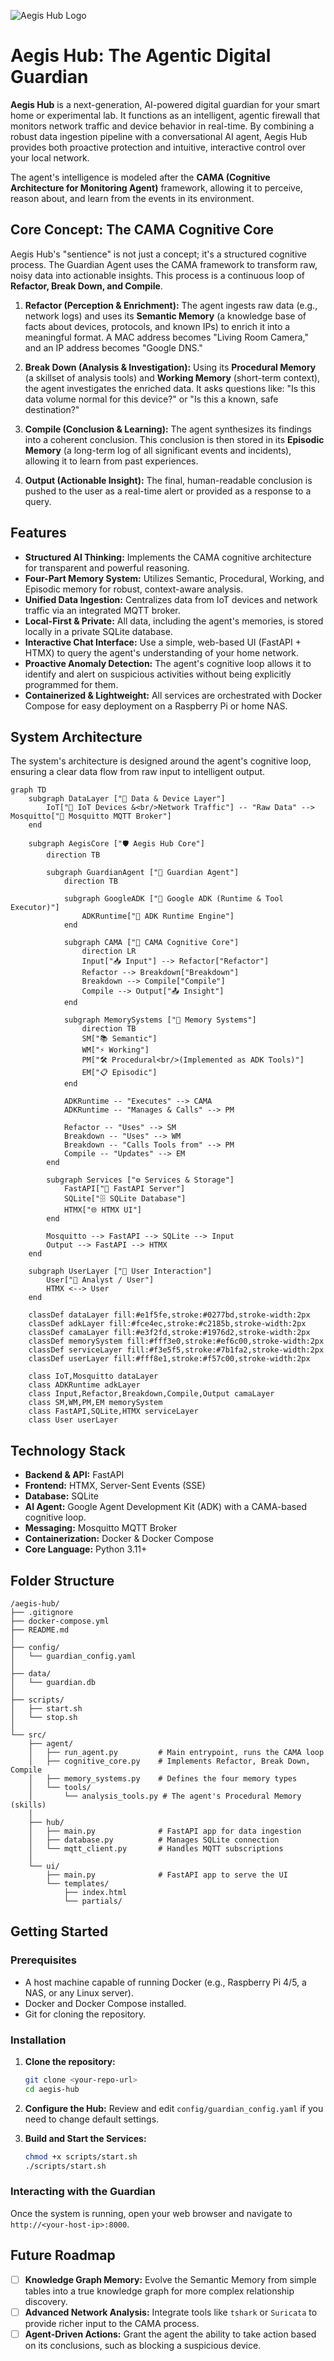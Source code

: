 
![Aegis Hub Logo](logo.png)

# Aegis Hub: The Agentic Digital Guardian

**Aegis Hub** is a next-generation, AI-powered digital guardian for your smart home or experimental lab. It functions as an intelligent, agentic firewall that monitors network traffic and device behavior in real-time. By combining a robust data ingestion pipeline with a conversational AI agent, Aegis Hub provides both proactive protection and intuitive, interactive control over your local network.

The agent's intelligence is modeled after the **CAMA (Cognitive Architecture for Monitoring Agent)** framework, allowing it to perceive, reason about, and learn from the events in its environment.

## Core Concept: The CAMA Cognitive Core

Aegis Hub's "sentience" is not just a concept; it's a structured cognitive process. The Guardian Agent uses the CAMA framework to transform raw, noisy data into actionable insights. This process is a continuous loop of **Refactor, Break Down, and Compile**.

1.  **Refactor (Perception & Enrichment):** The agent ingests raw data (e.g., network logs) and uses its **Semantic Memory** (a knowledge base of facts about devices, protocols, and known IPs) to enrich it into a meaningful format. A MAC address becomes "Living Room Camera," and an IP address becomes "Google DNS."

2.  **Break Down (Analysis & Investigation):** Using its **Procedural Memory** (a skillset of analysis tools) and **Working Memory** (short-term context), the agent investigates the enriched data. It asks questions like: "Is this data volume normal for this device?" or "Is this a known, safe destination?"

3.  **Compile (Conclusion & Learning):** The agent synthesizes its findings into a coherent conclusion. This conclusion is then stored in its **Episodic Memory** (a long-term log of all significant events and incidents), allowing it to learn from past experiences.

4.  **Output (Actionable Insight):** The final, human-readable conclusion is pushed to the user as a real-time alert or provided as a response to a query.

## Features

-   **Structured AI Thinking:** Implements the CAMA cognitive architecture for transparent and powerful reasoning.
-   **Four-Part Memory System:** Utilizes Semantic, Procedural, Working, and Episodic memory for robust, context-aware analysis.
-   **Unified Data Ingestion:** Centralizes data from IoT devices and network traffic via an integrated MQTT broker.
-   **Local-First & Private:** All data, including the agent's memories, is stored locally in a private SQLite database.
-   **Interactive Chat Interface:** Use a simple, web-based UI (FastAPI + HTMX) to query the agent's understanding of your home network.
-   **Proactive Anomaly Detection:** The agent's cognitive loop allows it to identify and alert on suspicious activities without being explicitly programmed for them.
-   **Containerized & Lightweight:** All services are orchestrated with Docker Compose for easy deployment on a Raspberry Pi or home NAS.

## System Architecture

The system's architecture is designed around the agent's cognitive loop, ensuring a clear data flow from raw input to intelligent output.


```mermaid
graph TD
    subgraph DataLayer ["🔌 Data & Device Layer"]
        IoT["📡 IoT Devices &<br/>Network Traffic"] -- "Raw Data" --> Mosquitto["📨 Mosquitto MQTT Broker"]
    end
    
    subgraph AegisCore ["🛡️ Aegis Hub Core"]
        direction TB
        
        subgraph GuardianAgent ["🤖 Guardian Agent"]
            direction TB

            subgraph GoogleADK ["🧠 Google ADK (Runtime & Tool Executor)"]
                ADKRuntime["🔧 ADK Runtime Engine"]
            end

            subgraph CAMA ["🔄 CAMA Cognitive Core"]
                direction LR
                Input["📥 Input"] --> Refactor["Refactor"]
                Refactor --> Breakdown["Breakdown"]
                Breakdown --> Compile["Compile"]
                Compile --> Output["📤 Insight"]
            end
            
            subgraph MemorySystems ["🧠 Memory Systems"]
                direction TB
                SM["📚 Semantic"]
                WM["⚡ Working"]
                PM["🛠️ Procedural<br/>(Implemented as ADK Tools)"]
                EM["📋 Episodic"]
            end

            ADKRuntime -- "Executes" --> CAMA
            ADKRuntime -- "Manages & Calls" --> PM
            
            Refactor -- "Uses" --> SM
            Breakdown -- "Uses" --> WM
            Breakdown -- "Calls Tools from" --> PM
            Compile -- "Updates" --> EM
        end

        subgraph Services ["⚙️ Services & Storage"]
            FastAPI["🚀 FastAPI Server"]
            SQLite["🗄️ SQLite Database"]
            HTMX["🌐 HTMX UI"]
        end

        Mosquitto --> FastAPI --> SQLite --> Input
        Output --> FastAPI --> HTMX
    end
    
    subgraph UserLayer ["👥 User Interaction"]
        User["👤 Analyst / User"]
        HTMX <--> User
    end

    classDef dataLayer fill:#e1f5fe,stroke:#0277bd,stroke-width:2px
    classDef adkLayer fill:#fce4ec,stroke:#c2185b,stroke-width:2px
    classDef camaLayer fill:#e3f2fd,stroke:#1976d2,stroke-width:2px
    classDef memorySystem fill:#fff3e0,stroke:#ef6c00,stroke-width:2px
    classDef serviceLayer fill:#f3e5f5,stroke:#7b1fa2,stroke-width:2px
    classDef userLayer fill:#fff8e1,stroke:#f57c00,stroke-width:2px

    class IoT,Mosquitto dataLayer
    class ADKRuntime adkLayer
    class Input,Refactor,Breakdown,Compile,Output camaLayer
    class SM,WM,PM,EM memorySystem
    class FastAPI,SQLite,HTMX serviceLayer
    class User userLayer
```

## Technology Stack

-   **Backend & API:** FastAPI
-   **Frontend:** HTMX, Server-Sent Events (SSE)
-   **Database:** SQLite
-   **AI Agent:** Google Agent Development Kit (ADK) with a CAMA-based cognitive loop.
-   **Messaging:** Mosquitto MQTT Broker
-   **Containerization:** Docker & Docker Compose
-   **Core Language:** Python 3.11+

## Folder Structure

```
/aegis-hub/
├── .gitignore
├── docker-compose.yml
├── README.md
│
├── config/
│   └── guardian_config.yaml
│
├── data/
│   └── guardian.db
│
├── scripts/
│   ├── start.sh
│   └── stop.sh
│
└── src/
    ├── agent/
    │   ├── run_agent.py         # Main entrypoint, runs the CAMA loop
    │   ├── cognitive_core.py    # Implements Refactor, Break Down, Compile
    │   ├── memory_systems.py    # Defines the four memory types
    │   └── tools/
    │       └── analysis_tools.py # The agent's Procedural Memory (skills)
    │
    ├── hub/
    │   ├── main.py              # FastAPI app for data ingestion
    │   ├── database.py          # Manages SQLite connection
    │   └── mqtt_client.py       # Handles MQTT subscriptions
    │
    └── ui/
        ├── main.py              # FastAPI app to serve the UI
        └── templates/
            ├── index.html
            └── partials/
```

## Getting Started

### Prerequisites

-   A host machine capable of running Docker (e.g., Raspberry Pi 4/5, a NAS, or any Linux server).
-   Docker and Docker Compose installed.
-   Git for cloning the repository.

### Installation

1.  **Clone the repository:**
    ```bash
    git clone <your-repo-url>
    cd aegis-hub
    ```

2.  **Configure the Hub:**
    Review and edit `config/guardian_config.yaml` if you need to change default settings.

3.  **Build and Start the Services:**
    ```bash
    chmod +x scripts/start.sh
    ./scripts/start.sh
    ```

### Interacting with the Guardian

Once the system is running, open your web browser and navigate to `http://<your-host-ip>:8000`.

## Future Roadmap

-   [ ] **Knowledge Graph Memory:** Evolve the Semantic Memory from simple tables into a true knowledge graph for more complex relationship discovery.
-   [ ] **Advanced Network Analysis:** Integrate tools like `tshark` or `Suricata` to provide richer input to the CAMA process.
-   [ ] **Agent-Driven Actions:** Grant the agent the ability to take action based on its conclusions, such as blocking a suspicious device.
